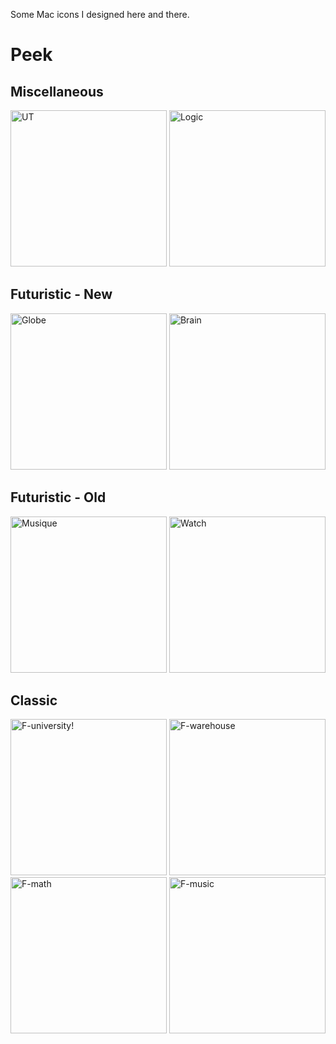 Some Mac icons I designed here and there.
# Peek

## Miscellaneous
<img width="250" alt="UT" src="https://github.com/tripasect/mac-icons/assets/59469654/7c8a7ca6-7a30-4754-b1f7-b4104dd922da">
<img width="250" alt="Logic" src="https://github.com/tripasect/mac-icons/assets/59469654/ad824f9b-ef31-4d6a-8c66-2285b3909066">
<br>

## Futuristic - New
<img width="250" alt="Globe" src="https://github.com/tripasect/mac-icons/assets/59469654/905626e4-ca1f-4909-b7f2-a0e22de815f2">
<img width="250" alt="Brain" src="https://github.com/tripasect/mac-icons/assets/59469654/cd9d7a29-2717-44ff-88a6-655f08e96319">

## Futuristic - Old
<img width="250" alt="Musique" src="https://github.com/tripasect/mac-icons/assets/59469654/85fca5b3-7f64-43f0-87d0-1784fb543376">
<img width="250" alt="Watch" src="https://github.com/tripasect/mac-icons/assets/59469654/03183edc-e6d0-4527-bd73-370d20faeb95">

## Classic
<img width="250" alt="F-university!" src="https://github.com/tripasect/mac-icons/assets/59469654/bb7f5fa8-5ddd-4998-8631-397a65b8ff8a">
<img width="250" alt="F-warehouse" src="https://github.com/tripasect/mac-icons/assets/59469654/6eab5905-6e45-4ae7-b18e-6a55e517bf99">
<img width="250" alt="F-math" src="https://github.com/tripasect/mac-icons/assets/59469654/4ea6f6fc-ff25-40f6-a632-4fb6d46c273d">
<img width="250" alt="F-music" src="https://github.com/tripasect/mac-icons/assets/59469654/37a6549e-79cb-4658-a45c-8c950846c565">

